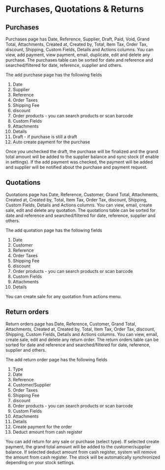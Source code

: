 # Purchases, Quotations & Returns



## Purchases

Purchases page has Date, Reference, Supplier, Draft, Paid, Void, Grand Total, Attachments, Created at, Created by, Total, Item Tax, Order Tax, discount, Shipping, Custom Fields, Details and Actions columns. You can view, add payment, view payment, email, duplicate, edit and delete any purchase. The purchases table can be sorted for date and reference and searched/filtered for date, reference, supplier and others.

The add purchase page has the following fields

1.  Date
2.  Supplier
3.  Reference
4.  Order Taxes
5.  Shipping Fee
6.  discount
7.  Order products - you can search products or scan barcode
8.  Custom Fields
9.  Attachments
10. Details
11. Draft - if purchase is still a draft
12. Auto create payment for the purchase

Once you unchecked the draft, the purchase will be finalized and the grand total amount will be added to the supplier balance and sync stock (if enable in settings). If the add payment was checked, the payment will be added and supplier will be notified about the purchase and payment request.

## Quotations

Quotations page has Date, Reference, Customer, Grand Total, Attachments, Created at, Created by, Total, Item Tax, Order Tax, discount, Shipping, Custom Fields, Details and Actions columns. You can view, email, create sale, edit and delete any quotation. The quotations table can be sorted for date and reference and searched/filtered for date, reference, supplier and others.

The add quotation page has the following fields

1.  Date
2.  Customer
3.  Reference
4.  Order Taxes
5.  Shipping Fee
6.  discount
7.  Order products - you can search products or scan barcode
8.  Custom Fields
9.  Attachments
10. Details

You can create sale for any quotation from actions menu.

## Return orders

Return orders page has Date, Reference, Customer, Grand Total, Attachments, Created at, Created by, Total, Item Tax, Order Tax, discount, Shipping, Custom Fields, Details and Actions columns. You can view, email, create sale, edit and delete any return order. The return orders table can be sorted for date and reference and searched/filtered for date, reference, supplier and others.

The add return order page has the following fields

1.  Type
2.  Date
3.  Reference
4.  Customer/Supplier
5.  Order Taxes
6.  Shipping Fee
7.  discount
8.  Order products - you can search products or scan barcode
9.  Custom Fields
10. Attachments
11. Details
12. Create payment for the order
13. Deduct amount from cash register

You can add return for any sale or purchase (select type). If selected create payment, the grand total amount will be added to the customer/supplier balance. If selected deduct amount from cash register, system will remove the amount from cash register. The stock will be automatically synchronized depending on your stock settings.
